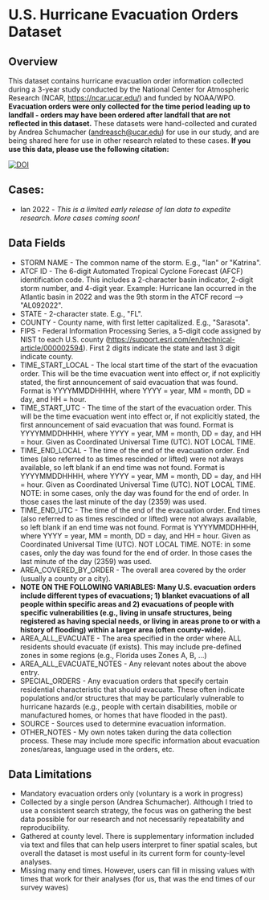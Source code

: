 # U.S. Hurricane Evacuation Orders Dataset
## Overview
This dataset contains hurricane evacuation order information collected during a 3-year study conducted by the National Center for Atmospheric Research (NCAR, https://ncar.ucar.edu/) and funded by NOAA/WPO.  **Evacuation orders were only collected for the time period leading up to landfall - orders may have been ordered after landfall that are not reflected in this dataset.** These datasets were hand-collected and curated by Andrea Schumacher (andreasch@ucar.edu) for use in our study, and are being shared here for use in other research related to these cases.  **If you use this data, please use the following citation:**

[![DOI](https://zenodo.org/badge/557408710.svg)](https://zenodo.org/badge/latestdoi/557408710)

## Cases:
* Ian 2022 - *This is a limited early release of Ian data to expedite research. More cases coming soon!*

## Data Fields
* STORM NAME - The common name of the storm.  E.g., "Ian" or "Katrina".
* ATCF ID - The 6-digit Automated Tropical Cyclone Forecast (AFCF) identification code. This includes a 2-character basin indicator, 2-digit storm number, and 4-digit year.  Example:  Hurricane Ian occurred in the Atlantic basin in 2022 and was the 9th storm in the ATCF record --> "AL092022".
* STATE - 2-character state.  E.g., "FL".
* COUNTY - County name, with first letter capitalized.  E.g., "Sarasota".
* FIPS - Federal Information Processing Series, a 5-digit code assigned by NIST to each U.S. county (https://support.esri.com/en/technical-article/000002594). First 2 digits indicate the state and last 3 digit indicate county.  
* TIME_START_LOCAL - The local start time of the start of the evacuation order.  This will be the time evacuation went into effect or, if not explicitly stated, the first announcement of said evacuation that was found. Format is YYYYMMDDHHHH, where YYYY = year, MM = month, DD = day, and HH = hour.
* TIME_START_UTC - The time of the start of the evacuation order.  This will be the time evacuation went into effect or, if not explicitly stated, the first announcement of said evacuation that was found. Format is YYYYMMDDHHHH, where YYYY = year, MM = month, DD = day, and HH = hour. Given as Coordinated Universal Time (UTC).  NOT LOCAL TIME.
* TIME_END_LOCAL - The time of the end of the evacuation order.  End times (also referred to as times rescinded or lifted) were not always available, so left blank if an end time was not found. Format is YYYYMMDDHHHH, where YYYY = year, MM = month, DD = day, and HH = hour. Given as Coordinated Universal Time (UTC).  NOT LOCAL TIME.  NOTE: in some cases, only the day was found for the end of order.  In those cases the last minute of the day (2359) was used.
* TIME_END_UTC - The time of the end of the evacuation order.  End times (also referred to as times rescinded or lifted) were not always available, so left blank if an end time was not found. Format is YYYYMMDDHHHH, where YYYY = year, MM = month, DD = day, and HH = hour. Given as Coordinated Universal Time (UTC).  NOT LOCAL TIME.  NOTE: in some cases, only the day was found for the end of order.  In those cases the last minute of the day (2359) was used.
* AREA_COVERED_BY_ORDER - The overall area covered by the order (usually a county or a city).
* **NOTE ON THE FOLLOWING VARIABLES: Many U.S. evacuation orders include different types of evacuations; 1) blanket evacuations of all people within specific areas and 2) evacuations of people with specific vulnerabilities (e.g., living in unsafe structures, being registered as having special needs, or living in areas prone to or with a history of flooding) within a larger area (often county-wide).**
* AREA_ALL_EVACUATE - The area specified in the order where ALL residents should evacuate (if exists).  This may include pre-defined zones in some regions (e.g., Florida uses Zones A, B, ...)
* AREA_ALL_EVACUATE_NOTES - Any relevant notes about the above entry.
* SPECIAL_ORDERS - Any evacuation orders that specify certain residential characteristic that should evacuate.  These often indicate populations and/or structures that may be particularly vulnerable to hurricane hazards (e.g., people with certain disabilities, mobile or manufactured homes, or homes that have flooded in the past).
* SOURCE - Sources used to determine evacuation information.
* OTHER_NOTES - My own notes taken during the data collection process. These may include more specific information about evacuation zones/areas, language used in the orders, etc.

## Data Limitations
* Mandatory evacuation orders only (voluntary is a work in progress)
* Collected by a single person (Andrea Schumacher). Although I tried to use a consistent search strategy, the focus was on gathering the best data possible for our research and not necessarily repeatability and reproducibility.  
* Gathered at county level. There is supplementary information included via text and files that can help users interpret to finer spatial scales, but overall the dataset is most useful in its current form for county-level analyses.
* Missing many end times. However, users can fill in missing values with times that work for their analyses (for us, that was the end times of our survey waves)
